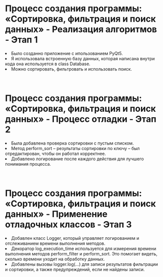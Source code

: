 <h1><b>Процесс создания программы: «Сортировка, фильтрация и поиск данных» - Реализация алгоритмов - Этап 1</b></h1>
<form><p><li>Было созданно приложение с ипользованием PyQt5.</li>
<li>Я использовала встроенную базу данных, которая написана внутри кода она используется в class Database.</li>
<li>Можно сортировать, фильтровать и использовать поиск.</li></p>
</form>
<br>
<h1><b>Процесс создания программы: «Сортировка, фильтрация и поиск данных» - Процесс отладки - Этап 2</b></h1>
<form><p><li>Была добавлена проверка сортировки с пустым списком.</li>
<li>Метод perform_sort – результаты сортировки по ключу – был отредактирован, чтобы он работал корректнее.</li>
<li>Добавлено логирование после каждого действия для лучшего понимания процесса.</li></p>
</form>
<br>
<h1><b>Процесс создания программы: «Сортировка, фильтрация и поиск данных» - Применение отладочных классов - Этап 3</b></h1>
<form><p><li>Добавлен класс Logger, который управляет логированием и отслеживанием времени выполнения методов.</li>
<li>Декоратор log_execution_time используется для измерения времени выполнения методов perform_filter и perform_sort. Это помогает видеть, сколько времени уходит на обработку данных.</li>
<li>Добавлены вызовы logger.log(...) для записи результатов фильтрации и сортировки, а также предупреждений, если не найдены записи.</li></p>
</form>
<br>